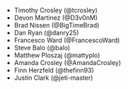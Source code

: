 * Timothy Crosley (@tcrosley)
* Devon Martinez (@D3v0nM)
* Brad Nissen (@BigTimeBrad)
* Dan Ryan (@danry25)
* Francesco Ward (@FrancescoWard)
* Steve Balo (@balo)
* Matthew Ploszaj (@mattyplo)
* Amanda Crosley (@AmandaCrosley)
* Finn Herzfeld (@thefinn93)
* Justin Clark (@jeti-master)
